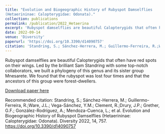```yaml
---
title: "Evolution and Biogeographic History of Rubyspot Damselflies
(Hetaerininae: Calopterygidae: Odonata)."
collection: publications
permalink: /publication/2022_Hetaerina
excerpt: 'Rubyspot damselflies are beautiful Calopterygids that often have red spots on their wings. Led by the brilliant Sam Standring with some top-notch collaborators, we built a phylogeny of this genus and its sister group Mnesarete. We found that the rubyspot was lost four times and that the ancestors of this group were forest-dwellers.'
date: 2022-09-14
venue: 'Diversity'
paperurl: 'https://doi.org/10.3390/d14090757'
citation: 'Standring, S.; Sánchez-Herrera, M.; Guillermo-Ferreira, R.;Ware, J.L.; Vega-Sánchez, Y.M.; Clement, R.;Drury, J.P.; Grether, G.F.; González-Rodríguez, A.; Mendoza-Cuenca, L.; et al. Evolution and Biogeographic History of Rubyspot Damselflies (Hetaerininae: Calopterygidae: Odonata). Diversity 2022, 14, 757. https://doi.org/10.3390/d14090757'
---
```

Rubyspot damselflies are beautiful Calopterygids that often have red spots on their wings. Led by the brilliant Sam Standring with some top-notch collaborators, we built a phylogeny of this genus and its sister group Mnesarete. We found that the rubyspot was lost four times and that the ancestors of this group were forest-dwellers.

[Download paper here](http://rebeclem.github.io/files/2022_Hetaerina_Standring.pdf)

Recommended citation: Standring, S.; Sánchez-Herrera, M.; Guillermo-Ferreira, R.;Ware, J.L.; Vega-Sánchez, Y.M.; Clement, R.;Drury, J.P.; Grether, G.F.; González-Rodríguez, A.; Mendoza-Cuenca, L.; et al. Evolution and Biogeographic History of Rubyspot Damselflies (Hetaerininae: Calopterygidae: Odonata). Diversity 2022, 14, 757. https://doi.org/10.3390/d14090757
